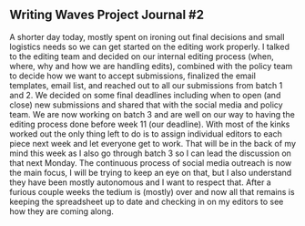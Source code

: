 ## Writing Waves Project Journal #2

A shorter day today, mostly spent on ironing out final decisions and small logistics needs so we can get started on the editing work properly. I talked to the editing team and decided on our internal editing process (when, where, why and how we are handling edits), combined with the policy team to decide how we want to accept submissions, finalized the email templates, email list, and reached out to all our submissions from batch 1 and 2. We decided on some final deadlines including when to open (and close) new submissions and shared that with the social media and policy team. We are now working on batch 3 and are well on our way to having the editing process done before week 11 (our deadline). With most of the kinks worked out the only thing left to do is to assign individual editors to each piece next week and let everyone get to work. That will be in the back of my mind this week as I also go through batch 3 so I can lead the discussion on that next Monday. The continuous process of social media outreach is now the main focus, I will be trying to keep an eye on that, but I also understand they have been mostly autonomous and I want to respect that. After a furious couple weeks the tedium is (mostly) over and now all that remains is keeping the spreadsheet up to date and checking in on my editors to see how they are coming along. 
